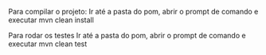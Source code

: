 Para compilar o projeto:
    Ir até a pasta do pom, abrir o prompt de comando e executar mvn clean install

Para rodar os testes
    Ir até a pasta do pom, abrir o prompt de comando e executar mvn clean test